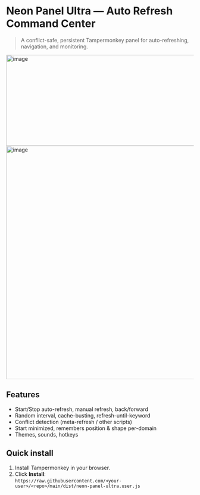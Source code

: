 # Neon Panel Ultra — Auto Refresh Command Center

> A conflict-safe, persistent Tampermonkey panel for auto-refreshing, navigation, and monitoring.

<img width="811" height="244" alt="image" src="https://github.com/user-attachments/assets/847b1a28-4577-4035-801b-ec02ea6e9f1d" />

<img width="1912" height="626" alt="image" src="https://github.com/user-attachments/assets/ec9584cc-f3eb-499b-b6e7-ea9894102ea8" />


## Features
- Start/Stop auto-refresh, manual refresh, back/forward
- Random interval, cache-busting, refresh-until-keyword
- Conflict detection (meta-refresh / other scripts)
- Start minimized, remembers position & shape per-domain
- Themes, sounds, hotkeys

## Quick install
1. Install Tampermonkey in your browser.
2. Click **Install**:  
   `https://raw.githubusercontent.com/<your-user>/<repo>/main/dist/neon-panel-ultra.user.js`

